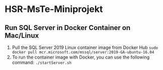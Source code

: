 # HSR-MsTe-Miniprojekt

##  Run SQL Server in Docker Container on Mac/Linux

1. Pull the SQL Server 2019 Linux container image from Docker Hub
    `sudo docker pull mcr.microsoft.com/mssql/server:2019-GA-ubuntu-16.04`
2. To run the container image with Docker, you can use the following command:
   ` ./startServer.sh `